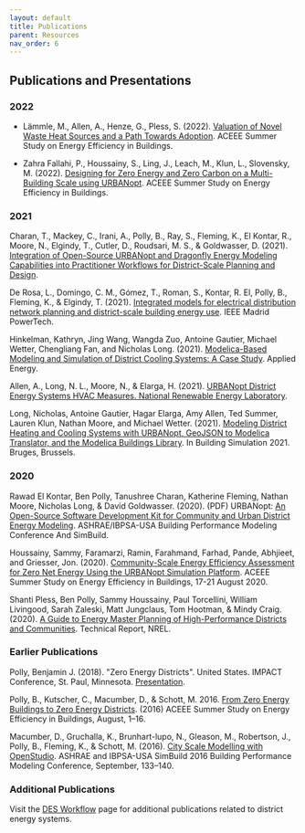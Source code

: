 ```yaml
---
layout: default
title: Publications
parent: Resources
nav_order: 6
---
```


## Publications and Presentations

### 2022

- Lämmle, M., Allen, A., Henze, G., Pless, S. (2022). [Valuation of Novel Waste Heat Sources and a Path Towards Adoption](https://www.nrel.gov/docs/fy22osti/83352.pdf). ACEEE Summer Study on Energy Efficiency in Buildings.

- Zahra Fallahi, P., Houssainy, S., Ling, J., Leach, M., Klun, L., Slovensky, M. (2022). [Designing for Zero Energy and Zero Carbon on a Multi-Building Scale using URBANopt](https://www.nrel.gov/docs/fy22osti/83457.pdf). ACEEE Summer Study on Energy Efficiency in Buildings.

### 2021

Charan, T., Mackey, C., Irani, A., Polly, B., Ray, S., Fleming, K., El Kontar, R., Moore, N., Elgindy, T., Cutler, D., Roudsari, M. S., & Goldwasser, D. (2021). [Integration of Open-Source URBANopt and Dragonfly Energy Modeling Capabilities into Practitioner Workflows for District-Scale Planning and Design](https://doi.org/10.3390/en14185931).

De Rosa, L., Domingo, C. M., Gómez, T., Roman, S., Kontar, R. El, Polly, B., Fleming, K., & Elgindy, T. (2021). [Integrated models for electrical distribution network planning and district-scale building energy use](https://doi.org/10.1109/PowerTech46648.2021.9494767). IEEE Madrid PowerTech.

Hinkelman, Kathryn, Jing Wang, Wangda Zuo, Antoine Gautier, Michael Wetter, Chengliang Fan, and Nicholas Long. (2021). [Modelica-Based Modeling and Simulation of District Cooling Systems: A Case Study](https://www.sciencedirect.com/science/article/pii/S0306261922001210). Applied Energy.

Allen, A., Long, N. L., Moore, N., & Elarga, H. (2021). [URBANopt District Energy Systems HVAC Measures. National Renewable Energy Laboratory](https://doi.org/10.11578/dc.20210127.1).

Long, Nicholas, Antoine Gautier, Hagar Elarga, Amy Allen, Ted Summer, Lauren Klun, Nathan Moore, and Michael Wetter. (2021). [Modeling District Heating and Cooling Systems with URBANopt, GeoJSON to Modelica Translator, and the Modelica Buildings Library](../doc_files/modeling_des_paper.pdf). In Building Simulation 2021. Bruges, Brussels.

### 2020

Rawad El Kontar, Ben Polly, Tanushree Charan, Katherine Fleming, Nathan Moore, Nicholas Long, & David Goldwasser. (2020). (PDF) URBANopt: [An Open-Source Software Development Kit for Community and Urban District Energy Modeling](https://www.nrel.gov/docs/fy21osti/76781.pdf). ASHRAE/IBPSA-USA Building Performance Modeling Conference And SimBuild.

Houssainy, Sammy, Faramarzi, Ramin, Farahmand, Farhad, Pande, Abhjieet, and Griesser, Jon. (2020). [Community-Scale Energy Efficiency Assessment for Zero Net Energy Using the URBANopt Simulation Platform](https://www.nrel.gov/docs/fy21osti/77417.pdf). ACEEE Summer Study on Energy Efficiency in Buildings, 17-21 August 2020.

Shanti Pless, Ben Polly, Sammy Houssainy, Paul Torcellini, William Livingood, Sarah Zaleski, Matt Jungclaus, Tom Hootman, & Mindy Craig. (2020). [A Guide to Energy Master Planning of High-Performance Districts and Communities](https://www.nrel.gov/docs/fy21osti/78495.pdf). Technical Report, NREL.


### Earlier Publications

Polly, Benjamin J. (2018). "Zero Energy Districts". United States. IMPACT Conference, St. Paul, Minnesota. [Presentation](https://www.osti.gov/servlets/purl/1436854).

Polly, B., Kutscher, C., Macumber, D., & Schott, M. 2016. [From Zero Energy Buildings to Zero Energy Districts](https://www.researchgate.net/publication/307955877_From_Zero_Energy_Buildings_to_Zero_Energy_Districts). (2016) ACEEE Summer Study on Energy Efficiency in Buildings, August, 1–16.

Macumber, D., Gruchalla, K., Brunhart-lupo, N., Gleason, M., Robertson, J., Polly, B., Fleming, K., & Schott, M. (2016). [City Scale Modelling with OpenStudio](../doc_files/city_scale_modeling_paper.pdf). ASHRAE and IBPSA-USA SimBuild 2016 Building Performance Modeling Conference, September, 133–140.

### Additional Publications

Visit the [DES Workflow](../workflows/des.md) page for additional publications related to district energy systems.
